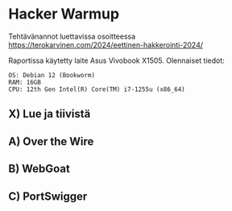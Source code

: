 # Hacker Warmup 

Tehtävänannot luettavissa osoitteessa https://terokarvinen.com/2024/eettinen-hakkerointi-2024/

Raportissa käytetty laite Asus Vivobook X1505. Olennaiset tiedot:
````
OS: Debian 12 (Bookworm)
RAM: 16GB
CPU: 12th Gen Intel(R) Core(TM) i7-1255u (x86_64)
````


## X) Lue ja tiivistä

## A) Over the Wire

## B) WebGoat

## C) PortSwigger
